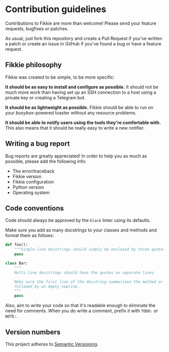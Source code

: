 # Contribution guidelines

Contributions to Fikkie are more than welcome! Please send your feature requests,
bugfixes or patches.

As usual, just fork this repository and create a Pull Request if you've written a patch
or create an issue in GitHub if you've found a bug or have a feature request.


## Fikkie philosophy

Fikkie was created to be simple, to be more specific:

**It should be as easy to install and configure as possible.** It should not be much more work than
having set up an SSH connection to a host using a private key or creating a Telegram bot.

**It should be as lightweight as possible.** Fikkie should be able to run on your
*busybox*-powered toaster without any resource problems.

**It should be able to notify users using the tools they're comfortable with.** This
also means that it should be really easy to write a new notifier.


## Writing a bug report

Bug reports are greatly appreciated! In order to help you as much as possible, please
add the following info:

* The error/traceback
* Fikkie version
* Fikkie configuration
* Python version
* Operating system


## Code conventions

Code should always be approved by the `black` linter using its defaults.

Make sure you add as many docstrings to your classes and methods and format them as
follows:

```python
def foo():
    """Single-line docstrings should simply be enclosed by three quotes."""
    pass

class Bar:
    """
    Multi-line docstrings should have the quotes on separate lines.

    Make sure the first line of the docstring summarizes the method or class and is
    followed by an empty newline.
    """
    pass
```

Also, aim to write your code so that it's readable enough to eliminate the need for
comments. When you do write a comment, prefix it with `TODO:` or `NOTE:`.


## Version numbers

This project adheres to [Semantic Versioning](https://semver.org/spec/v2.0.0.html).
